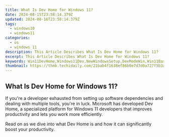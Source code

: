 ```yaml
---
title: What Is Dev Home for Windows 11?
date: 2024-08-15T23:58:14.379Z
updated: 2024-08-16T23:58:14.379Z
tags:
  - windows10
  - windows11
categories:
  - os
  - windows 11
description: This Article Describes What Is Dev Home for Windows 11?
excerpt: This Article Describes What Is Dev Home for Windows 11?
keywords: Win11DevHome,Windows11Dev,NewWindowsSetup,DevModeWin,Win11BaseConfig,EnhancedDevOS,Windows11Developer
thumbnail: https://thmb.techidaily.com/21bab4f1638ef86b0e7d7d0a727f5b3a087b8ff6581d699ffea02276f1c5717e.jpg
---
```


## What Is Dev Home for Windows 11?

 If you're a developer exhausted from setting up software dependencies and dealing with multiple tools, you're in luck. Microsoft has developed Dev Home, a specialized platform for Windows 11 developers that improves productivity and lets you work more efficiently.

 Read on as we dive into what Dev Home is and how it can significantly boost your productivity.



<ins class="adsbygoogle"
      style="display:block"
      data-ad-client="ca-pub-7571918770474297"
      data-ad-slot="8358498916"
      data-ad-format="auto"
      data-full-width-responsive="true"></ins>




<!-- affiliate ads begin -->

<!-- affiliate ads end -->